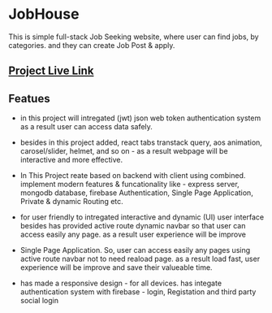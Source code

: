 # JobHouse

This is simple full-stack Job Seeking
website, where user can find jobs, by categories. and they can create Job Post & apply.

## [Project Live Link](https://job-house-94161.web.app/)

## Featues

- in this project will intregated (jwt) json web token authentication system as a result user can access data safely.

- besides in this project added, react tabs transtack query, aos animation, carosel/slider, helmet, and so on - as a result webpage will be interactive and more effective.

- In This Project reate based on backend with client using combined. implement modern features & funcationality like - express server, mongodb database, firebase Authentication, Single Page Application, Private & dynamic Routing etc.

- for user friendly to intregated interactive and dynamic (UI) user interface besides has provided active route dynamic navbar so that user can access easily any page. as a result user experience will be improve

- Single Page Application. So, user can access easily any pages using active route navbar not to need reaload page. as a result load fast, user experience will be improve and save their valueable time.

- has made a responsive design - for all devices. has integate authentication system with firebase - login, Registation and third party social login
